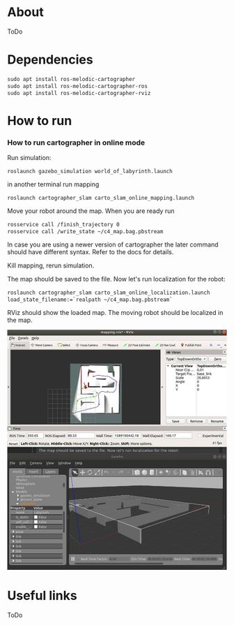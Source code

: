# About

ToDo

# Dependencies

```
sudo apt install ros-melodic-cartographer 
sudo apt install ros-melodic-cartographer-ros 
sudo apt install ros-melodic-cartographer-rviz
```

# How to run

### How to run cartographer in online mode

Run simulation:

    roslaunch gazebo_simulation world_of_labyrinth.launch

in another terminal run mapping 

    roslaunch cartographer_slam carto_slam_online_mapping.launch
    
Move your robot around the map. When you are ready run

    rosservice call /finish_trajectory 0
    rosservice call /write_state ~/c4_map.bag.pbstream

In case you are using a newer version of cartographer the later command should have different syntax.
Refer to the docs for details.

Kill mapping, rerun simulation.

The map should be saved to the file. Now let's run localization for the robot:

    roslaunch cartographer_slam carto_slam_online_localization.launch load_state_filename:=`realpath ~/c4_map.bag.pbstream`
    
RViz should show the loaded map. The moving robot should be localized in the map.

![cartographer online localization](doc/img/carto_localization.jpg)


# Useful links

ToDo